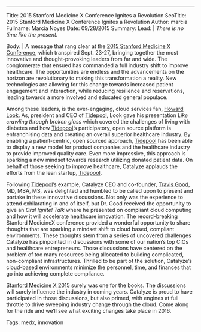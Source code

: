 ---
Title: 2015 Stanford Medicine X Conference Ignites a Revolution
SeoTitle: 2015 Stanford Medicine X Conference Ignites a Revolution
Author: marcia
Fullname: Marcia Noyes
Date: 09/28/2015
Summary: 
Lead: |
*There is no time like the present.*

Body: |
A message that rang clear at the [2015 Stanford Medicine X Conference](http://medicinex.stanford.edu/), which transpired Sept. 23-27, bringing together the most innovative and thought-provoking leaders from far and wide. The conglomerate that ensued has commanded a full industry shift to improve healthcare. The opportunities are endless and the advancements on the horizon are revolutionary to making this transformation a reality. New technologies are allowing for this change towards increased patient engagement and interaction, while reducing resilience and reservations, leading towards a more involved and educated general populace. 

Among these leaders, is the ever-engaging, cloud services fan, [Howard Look](https://www.linkedin.com/in/howardlook). As, president and CEO of [Tidepool](http://tidepool.org/), Look gave his presentation *Like crawling through broken glass* which covered the  challenges of living with diabetes and how [Tidepool](http://tidepool.org/)’s participatory, open source platform is enfranchising data and creating an overall superior healthcare industry. By enabling a patient-centric, open sourced approach, [Tidepool](http://tidepool.org/) has been able to display a new model for  product companies and the healthcare industry to provide improved quality care. Even more impressive, this approach is sparking a new mindset towards research utilizing donated patient data. On behalf of those seeking to improve healthcare, Catalyze applauds the efforts from the lean startup, [Tidepool](http://tidepool.org/). 

Following [Tidepool](http://tidepool.org/)’s example, Catalyze CEO and co-founder, [Travis Good](https://catalyze.io/travis), MD, MBA, MS, was delighted and humbled to be called upon to present and partake in these innovative discussions. Not only was the experience to attend exhilarating in and of itself, but Dr. Good received the opportunity to give an *Oral Ignite! Talk* where he presented on compliant cloud computing and how it will accelerate healthcare innovation. The record-breaking Stanford MedicineX conference provided a wonderful opportunity to share thoughts  that are sparking a mindset shift to cloud based, compliant environments. These thoughts stem from a series of uncovered challenges Catalyze has pinpointed in  discussions with some of our nation’s top CIOs and healthcare entrepreneurs. Those discussions have centered on the problem of  too many resources being allocated to building complicated, non-compliant infrastructures. Thrilled to be part of the solution, Catalyze’s cloud-based environments minimize the personnel, time, and finances that go into achieving complete compliance. 

[Stanford Medicine X 2015](http://medicinex.stanford.edu/) surely was one for the books. The discussions will surely influence the industry in coming years. Catalyze is proud to have participated in those discussions, but also primed, with engines at full throttle to drive sweeping industry change through the cloud. Come along for the ride and we’ll see what exciting changes take place in 2016.

Tags: medx, innovation